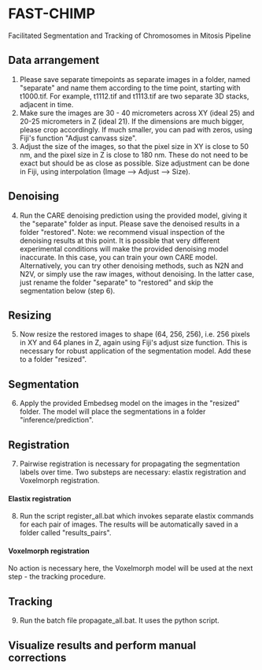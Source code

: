 # FAST-CHIMP
Facilitated Segmentation and Tracking of Chromosomes in Mitosis Pipeline

## Data arrangement
1. Please save separate timepoints as separate images in a folder, named "separate" and name them according to the time point, starting with t1000.tif. For example, t1112.tif and t1113.tif are two separate 3D stacks, adjacent in time.
2. Make sure the images are 30 - 40 micrometers across XY (ideal 25) and 20-25 micrometers in Z (ideal 21). If the dimensions are much bigger, please crop accordingly. If much smaller, you can pad with zeros, using Fiji's function "Adjust canvass size".
3. Adjust the size of the images, so that the pixel size in XY is close to 50 nm, and the pixel size in Z is close to 180 nm. These do not need to be exact but should be as close as possible. Size adjustment can be done in Fiji, using interpolation (Image --> Adjust --> Size).

## Denoising
4. Run the CARE denoising prediction using the provided model, giving it the "separate" folder as input. Please save the denoised results in a folder "restored".
Note: we recommend visual inspection of the denoising results at this point. It is possible that very different experimental conditions will make the provided denoising model inaccurate. In this case, you can train your own CARE model. Alternatively, you can try other denoising methods, such as N2N and N2V, or simply use the raw images, without denoising. In the latter case, just rename the folder "separate" to "restored" and skip the segmentation below (step 6).

## Resizing
5. Now resize the restored images to shape (64, 256, 256), i.e. 256 pixels in XY and 64 planes in Z, again using Fiji's adjust size function. This is necessary for robust application of the segmentation model. Add these to a folder "resized".

## Segmentation
6. Apply the provided Embedseg model on the images in the "resized" folder. The model will place the segmentations in a folder "inference/prediction".

## Registration
7. Pairwise registration is necessary for propagating the segmentation labels over time. Two substeps are necessary: elastix registration and Voxelmorph registration.

#### Elastix registration
8. Run the script register_all.bat which invokes separate elastix commands for each pair of images. The results will be automatically saved in a folder called "results_pairs".

#### Voxelmorph registration
No action is necessary here, the Voxelmorph model will be used at the next step - the tracking procedure.

## Tracking
9. Run the batch file propagate_all.bat. It uses the python script.

## Visualize results and perform manual corrections

